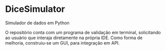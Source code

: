 # DiceSimulator
Simulador de dados em Python

O repositório conta com um programa de validação em terminal, solicitando ao usuário que interaja diretamente na própria IDE.
Como forma de melhoria, construiu-se um GUI, para integração em API.
